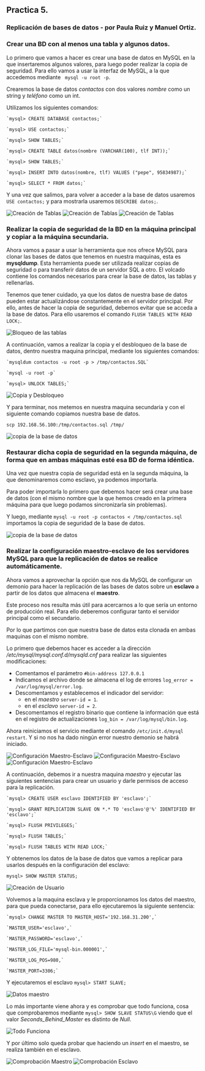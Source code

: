 ## Practica 5.
### Replicación de bases de datos - por Paula Ruiz y Manuel Ortiz.

### Crear una BD con al menos una tabla y algunos datos.

Lo primero que vamos a hacer es crear una base de datos en MySQL en la que insertaremos algunos valores, para luego poder realizar la copia de seguridad. Para ello vamos a usar la interfaz de MySQL, a la que accedemos mediante ` mysql -u root -p`.

Crearemos la base de datos _contactos_ con dos valores _nombre_ como un string y _teléfono_ como un int.

Utilizamos los siguientes comandos:

~~~
`mysql> CREATE DATABASE contactos;`

`mysql> USE contactos;`

`mysql> SHOW TABLES;`

`mysql> CREATE TABLE datos(nombre (VARCHAR(100), tlf INT));`

`mysql> SHOW TABLES;`

`mysql> INSERT INTO datos(nombre, tlf) VALUES ("pepe", 95834987);`

`mysql> SELECT * FROM datos;`
~~~

Y una vez que salimos, para volver a acceder a la base de datos usaremos `USE contactos;` y para mostrarla usaremos `DESCRIBE datos;`.

![Creación de Tablas](./capturas/createTable1-maestro.PNG)
![Creación de Tablas](./capturas/createTable2-maestro.PNG)
![Creación de Tablas](./capturas/createTable3-maestro.PNG)

### Realizar la copia de seguridad de la BD en la máquina principal y copiar a la máquina secundaria.

Ahora vamos a pasar a usar la herramienta que nos ofrece MySQL para clonar las bases de datos que tenemos en nuestra maquinas, esta es __mysqldump__. Esta herramienta puede ser utilizada realizar copias de seguridad o para transferir datos de un servidor SQL a otro. El volcado contiene los comandos necesarios para crear la base de datos, las tablas y rellenarlas.

Tenemos que tener cuidado, ya que los datos de nuestra base de datos pueden estar actualizándose constantemente en el servidor principal. Por ello, antes de hacer la copia de seguridad, debemos evitar que se acceda a la base de datos. Para ello usaremos el comando `FLUSH TABLES WITH READ LOCK;`.

![Bloqueo de las tablas](./capturas/bloquearTabla-maestro.PNG)

A continuación, vamos a realizar la copia y el desbloqueo de la base de datos, dentro nuestra maquina principal, mediante los siguientes comandos:

~~~
`mysqldum contactos -u root -p > /tmp/contactos.SQL`

`mysql -u root -p`

`mysql> UNLOCK TABLES;`
~~~

![Copia y Desbloqueo](./capturas/copiaDesbloqueo-maestro.PNG)

Y para terminar, nos metemos en nuestra maquina secundaria y con el siguiente comando copiamos nuestra base de datos.

`scp 192.168.56.100:/tmp/contactos.sql /tmp/`

![copia de la base de datos](./capturas/copiaBD-esclavo.PNG)

### Restaurar dicha copia de seguridad en la segunda máquina, de forma que en ambas máquinas esté esa BD de forma idéntica.

Una vez que nuestra copia de seguridad está en la segunda máquina, la que denominaremos como esclavo, ya podemos importarla.

Para poder importarla lo primero que debemos hacer será crear una base de datos (con el mismo nombre que la que hemos creado en la primera máquina para que luego podamos sincronizarla sin problemas).

Y luego, mediante `mysql -u root -p contactos < /tmp/contactos.sql` importamos la copia de seguridad de la base de datos.

![copia de la base de datos](./capturas/copiaBD-esclavo.PNG)

### Realizar la configuración maestro-esclavo de los servidores MySQL para que la replicación de datos se realice automáticamente.

Ahora vamos a aprovechar la opción que nos da MySQL de configurar un demonio para hacer la replicación de las bases de datos sobre un __esclavo__ a partir de los datos que almacena el __maestro__.

Este proceso nos resulta más útil para acercarnos a lo que sería un entorno de producción real. Para ello deberemos configurar tanto el servidor principal como el secundario.

Por lo que partimos con que nuestra base de datos esta clonada en ambas maquinas con el mismo nombre.

Lo primero que debemos hacer es acceder a la dirección _/etc/mysql/mysql.conf.d/mysqld.cnf_ para realizar las siguientes modificaciones:

- Comentamos el parámetro `#bin-address 127.0.0.1`
- Indicamos el archivo donde se almacena el log de errores `log_error = /var/log/mysql/error.log`.
- Descomentamos y establecemos el indicador del servidor:
    - en el _maestro_ `server-id = 1`.
    - en el _esclavo_ `server-id = 2`.
- Descomentamos el registro binario que contiene la información que está en el registro de actualizaciones `log_bin = /var/log/mysql/bin.log`.

Ahora reiniciamos el servicio mediante el comando `/etc/init.d/mysql restart`.
Y si no nos ha dado ningún error nuestro demonio se habrá iniciado.

![Configuración Maestro-Esclavo](./capturas/configuracion1.png)
![Configuración Maestro-Esclavo](./capturas/configuracion2.png)
![Configuración Maestro-Esclavo](./capturas/configuracionRestart.PNG)

A continuación, debemos ir a nuestra maquina _maestro_ y ejecutar las siguientes sentencias para crear un usuario y darle permisos de acceso para la replicación.
~~~
`mysql> CREATE USER esclavo IDENTIFIED BY 'esclavo';`

`mysql> GRANT REPLICATION SLAVE ON *.* TO 'esclavo'@'%' IDENTIFIED BY 'esclavo';`

`mysql> FLUSH PRIVILEGES;`

`mysql> FLUSH TABLES;`

`mysql> FLUSH TABLES WITH READ LOCK;`
~~~

Y obtenemos los datos de la base de datos que vamos a replicar para usarlos después en la configuración del esclavo:

`mysql> SHOW MASTER STATUS;`

![Creación de Usuario ](./capturas/creacionUsuario-maestro.PNG)

Volvemos a la maquina esclava y le proporcionamos los datos del maestro, para que pueda conectarse, para ello ejecutaremos la siguiente sentencia:

~~~
`mysql> CHANGE MASTER TO MASTER_HOST='192.168.31.200',`

`MASTER_USER='esclavo',`

`MASTER_PASSWORD='esclavo',`

`MASTER_LOG_FILE='mysql-bin.000001',`

`MASTER_LOG_POS=980,`

`MASTER_PORT=3306;`
~~~

Y ejecutaremos el esclavo `mysql> START SLAVE;`

![Datos maestro](./capturas/datosMaestro-esclavo.PNG)

Lo más importante viene ahora y es comprobar que todo funciona, cosa que comprobaremos mediante `mysql> SHOW SLAVE STATUS\G` viendo que el valor _Seconds_Behind_Master_ es distinto de _Null_.

![Todo Funciona](./capturas/TodoFunsiona.PNG)

Y por último solo queda probar que haciendo un _insert_ en el maestro, se realiza también en el esclavo.

![Comprobación Maestro](./capturas/todoBien1.PNG)
![Comprobación Esclavo](./capturas/todoBien2.png)
